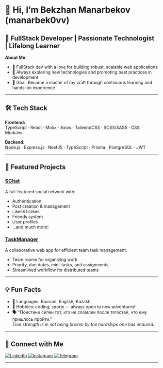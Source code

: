 # 👋 Hi, I’m Bekzhan Manarbekov (manarbek0vv)

## 🚀 FullStack Developer | Passionate Technologist | Lifelong Learner

**About Me:**
- 🔭 FullStack dev with a love for building robust, scalable web applications
- 🌱 Always exploring new technologies and promoting best practices in development
- 🎯 Goal: Become a master of my craft through continuous learning and hands-on experience

---

## 🛠️ Tech Stack

**Frontend:**  
TypeScript · React · Mobx · Axios · TailwindCSS · SCSS/SASS · CSS Modules

**Backend:**  
Node.js · Express.js · NestJS · TypeScript · Prisma · PostgreSQL · JWT

---

## 🌟 Featured Projects

### [SChat](#)
A full-featured social network with:
- Authentication
- Post creation & management
- Likes/Dislikes
- Friends system
- User profiles
- ...and much more!

### [TaskManager](#)
A collaborative web app for efficient team task management:
- Team rooms for organizing work
- Priority, due dates, mini-tasks, and assignments
- Streamlined workflow for distributed teams

---

## 💡 Fun Facts

- 💬 Languages: Russian, English, Kazakh  
- 🧩 Hobbies: coding, sports — always open to new adventures!
- 🗣️ “Поистине силен тот, кто не сломлен после тягостей, что ему пришлось пройти.”  
  _True strength is in not being broken by the hardships one has endured._

---

## 🔗 Connect with Me

[![LinkedIn](https://img.shields.io/badge/LinkedIn-blue?style=flat&logo=linkedin)](https://www.linkedin.com/in/bekzhan-manarbekov-6b55b736b)
[![Instagram](https://img.shields.io/badge/Instagram-pink?style=flat&logo=instagram)](https://www.instagram.com/manarbek0vv/)
[![Telegram](https://img.shields.io/badge/Telegram-blue?style=flat&logo=telegram)](https://t.me/manarbek0vv)

---

<!--
✨ Always open to connect, collaborate, and create something impactful!
-->

